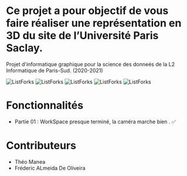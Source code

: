# Ce projet a pour objectif de vous faire réaliser une représentation en 3D du site de l’Université Paris Saclay.
Projet d'informatique graphique pour la science des donneés de la L2 Informatique de Paris-Sud. (2020-2021)




![ListForks](https://forthebadge.com/images/badges/built-with-love.svg)
![ListForks](https://forthebadge.com/images/badges/made-with-java.svg)
![ListForks](https://forthebadge.com/images/badges/open-source.svg)
![ListForks](https://forthebadge.com/images/badges/uses-git.svg)
![ListForks](https://forthebadge.com/images/badges/winter-is-coming.svg)

# Fonctionnalités 

  - Partie 01 : WorkSpace presque terminé, la caméra marche bien . :white_check_mark:
  

# Contributeurs 
  - Théo Manea
  - Fréderic ALmeida De Oliveira
